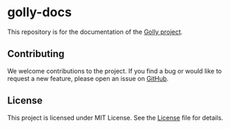 # golly-docs

This repository is for the documentation of the [Golly project](https://github.com/nandlabs/golly).

## Contributing

We welcome contributions to the project. If you find a bug or would like to
request a new feature, please open an issue on
[GitHub](https://github.com/nandlabs/golly-docs/issues).

## License

This project is licensed under MIT License. See the [License](LICENSE) file for
details.
